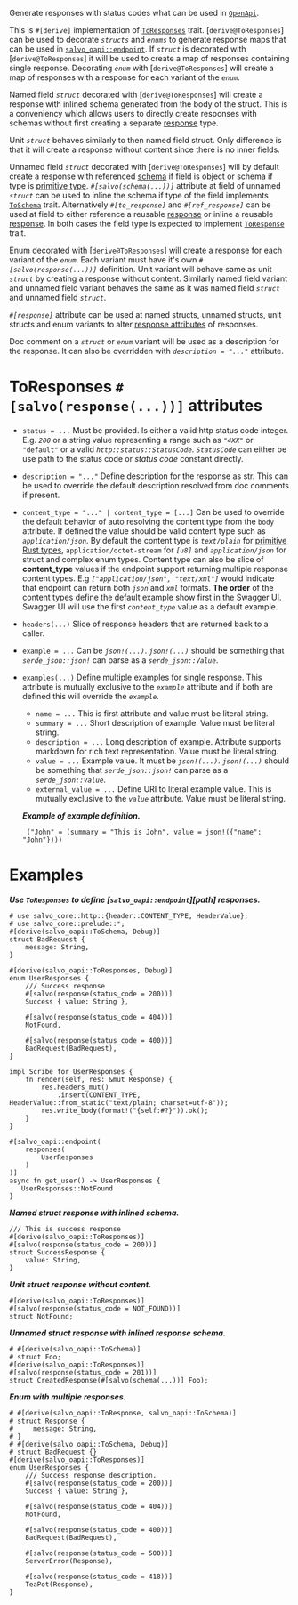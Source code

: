Generate responses with status codes what can be used in [`OpenApi`][openapi].

This is `#[derive]` implementation of [`ToResponses`][to_responses] trait. [`derive@ToResponses`]
can be used to decorate _`structs`_ and _`enums`_ to generate response maps that can be used in
[`salvo_oapi::endpoint`][path_to_responses]. If _`struct`_ is decorated with [`derive@ToResponses`] it will be
used to create a map of responses containing single response. Decorating _`enum`_ with
[`derive@ToResponses`] will create a map of responses with a response for each variant of the _`enum`_.

Named field _`struct`_ decorated with [`derive@ToResponses`] will create a response with inlined schema
generated from the body of the struct. This is a conveniency which allows users to directly
create responses with schemas without first creating a separate [response][to_response] type.

Unit _`struct`_ behaves similarly to then named field struct. Only difference is that it will create
a response without content since there is no inner fields.

Unnamed field _`struct`_ decorated with [`derive@ToResponses`] will by default create a response with
referenced [schema][to_schema] if field is object or schema if type is [primitive
type][primitive]. _`#[salvo(schema(...))]`_ attribute at field of unnamed _`struct`_ can be used to inline
the schema if type of the field implements [`ToSchema`][to_schema] trait. Alternatively
_`#[to_response]`_ and _`#[ref_response]`_ can be used at field to either reference a reusable
[response][to_response] or inline a reusable [response][to_response]. In both cases the field
type is expected to implement [`ToResponse`][to_response] trait.


Enum decorated with [`derive@ToResponses`] will create a response for each variant of the _`enum`_.
Each variant must have it's own _`#[salvo(response(...))]`_ definition. Unit variant will behave same
as unit _`struct`_ by creating a response without content. Similarly named field variant and
unnamed field variant behaves the same as it was named field _`struct`_ and unnamed field
_`struct`_.

_`#[response]`_ attribute can be used at named structs, unnamed structs, unit structs and enum
variants to alter [response attributes](#intoresponses-response-attributes) of responses.

Doc comment on a _`struct`_ or _`enum`_ variant will be used as a description for the response.
It can also be overridden with _`description = "..."`_ attribute.

# ToResponses `#[salvo(response(...))]` attributes

* `status = ...` Must be provided. Is either a valid http status code integer. E.g. _`200`_ or a
  string value representing a range such as _`"4XX"`_ or `"default"` or a valid _`http::status::StatusCode`_.
  _`StatusCode`_ can either be use path to the status code or _status code_ constant directly.

* `description = "..."` Define description for the response as str. This can be used to
  override the default description resolved from doc comments if present.

* `content_type = "..." | content_type = [...]` Can be used to override the default behavior of auto resolving the content type
  from the `body` attribute. If defined the value should be valid content type such as
  _`application/json`_. By default the content type is _`text/plain`_ for
  [primitive Rust types][primitive], `application/octet-stream` for _`[u8]`_ and
  _`application/json`_ for struct and complex enum types.
  Content type can also be slice of **content_type** values if the endpoint support returning multiple
 response content types. E.g _`["application/json", "text/xml"]`_ would indicate that endpoint can return both
 _`json`_ and _`xml`_ formats. **The order** of the content types define the default example show first in
 the Swagger UI. Swagger UI will use the first _`content_type`_ value as a default example.

* `headers(...)` Slice of response headers that are returned back to a caller.

* `example = ...` Can be _`json!(...)`_. _`json!(...)`_ should be something that
  _`serde_json::json!`_ can parse as a _`serde_json::Value`_.

* `examples(...)` Define multiple examples for single response. This attribute is mutually
  exclusive to the _`example`_ attribute and if both are defined this will override the _`example`_.
    * `name = ...` This is first attribute and value must be literal string.
    * `summary = ...` Short description of example. Value must be literal string.
    * `description = ...` Long description of example. Attribute supports markdown for rich text
      representation. Value must be literal string.
    * `value = ...` Example value. It must be _`json!(...)`_. _`json!(...)`_ should be something that
      _`serde_json::json!`_ can parse as a _`serde_json::Value`_.
    * `external_value = ...` Define URI to literal example value. This is mutually exclusive to
      the _`value`_ attribute. Value must be literal string.

     _**Example of example definition.**_
    ```text
     ("John" = (summary = "This is John", value = json!({"name": "John"})))
    ```

# Examples

_**Use `ToResponses` to define [`salvo_oapi::endpoint`][path] responses.**_
```
# use salvo_core::http::{header::CONTENT_TYPE, HeaderValue};
# use salvo_core::prelude::*;
#[derive(salvo_oapi::ToSchema, Debug)]
struct BadRequest {
    message: String,
}

#[derive(salvo_oapi::ToResponses, Debug)]
enum UserResponses {
    /// Success response
    #[salvo(response(status_code = 200))]
    Success { value: String },

    #[salvo(response(status_code = 404))]
    NotFound,

    #[salvo(response(status_code = 400))]
    BadRequest(BadRequest),
}

impl Scribe for UserResponses {
    fn render(self, res: &mut Response) {
        res.headers_mut()
            .insert(CONTENT_TYPE, HeaderValue::from_static("text/plain; charset=utf-8"));
        res.write_body(format!("{self:#?}")).ok();
    }
}

#[salvo_oapi::endpoint(
    responses(
        UserResponses
    )
)]
async fn get_user() -> UserResponses {
   UserResponses::NotFound
}
```
_**Named struct response with inlined schema.**_
```
/// This is success response
#[derive(salvo_oapi::ToResponses)]
#[salvo(response(status_code = 200))]
struct SuccessResponse {
    value: String,
}
```

_**Unit struct response without content.**_
```
#[derive(salvo_oapi::ToResponses)]
#[salvo(response(status_code = NOT_FOUND))]
struct NotFound;
```

_**Unnamed struct response with inlined response schema.**_
```
# #[derive(salvo_oapi::ToSchema)]
# struct Foo;
#[derive(salvo_oapi::ToResponses)]
#[salvo(response(status_code = 201))]
struct CreatedResponse(#[salvo(schema(...))] Foo);
```

_**Enum with multiple responses.**_
```
# #[derive(salvo_oapi::ToResponse, salvo_oapi::ToSchema)]
# struct Response {
#     message: String,
# }
# #[derive(salvo_oapi::ToSchema, Debug)]
# struct BadRequest {}
#[derive(salvo_oapi::ToResponses)]
enum UserResponses {
    /// Success response description.
    #[salvo(response(status_code = 200))]
    Success { value: String },

    #[salvo(response(status_code = 404))]
    NotFound,

    #[salvo(response(status_code = 400))]
    BadRequest(BadRequest),

    #[salvo(response(status_code = 500))]
    ServerError(Response),

    #[salvo(response(status_code = 418))]
    TeaPot(Response),
}
```

[to_responses]: trait.ToResponses.html
[to_schema]: trait.ToSchema.html
[to_response]: trait.ToResponse.html
[path_to_responses]: attr.path.html#responses-from-intoresponses
[primitive]: https://doc.rust-lang.org/std/primitive/index.html
[openapi]: derive.OpenApi.html